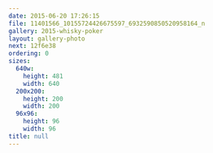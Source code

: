 ```yaml
---
date: 2015-06-20 17:26:15
file: 11401566_10155724426675597_6932590850520958164_n
gallery: 2015-whisky-poker
layout: gallery-photo
next: 12f6e38
ordering: 0
sizes:
  640w:
    height: 481
    width: 640
  200x200:
    height: 200
    width: 200
  96x96:
    height: 96
    width: 96
title: null
---
```

